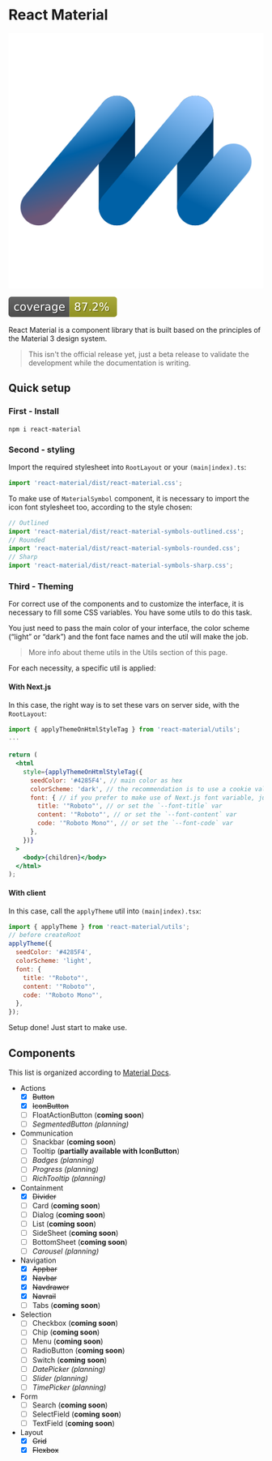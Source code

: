 # React Material

![Logo](./public/react-material.png)

![Coverage](./badges.svg)

React Material is a component library that is built based on the principles of the Material 3 design system.

> This isn't the official release yet, just a beta release to validate the development while the documentation is writing.

## Quick setup

### First - Install

```console
npm i react-material
```

### Second - styling

Import the required stylesheet into `RootLayout` or your `(main|index).ts`:

```js
import 'react-material/dist/react-material.css';
```

To make use of `MaterialSymbol` component, it is necessary to import the icon font stylesheet too, according to the style chosen:

```js
// Outlined
import 'react-material/dist/react-material-symbols-outlined.css';
// Rounded
import 'react-material/dist/react-material-symbols-rounded.css';
// Sharp
import 'react-material/dist/react-material-symbols-sharp.css';
```

### Third - Theming

For correct use of the components and to customize the interface, it is necessary to fill some CSS variables. You have some utils to do this task.

You just need to pass the main color of your interface, the color scheme (“light” or “dark”) and the font face names and the util will make the job.

> More info about theme utils in the Utils section of this page.

For each necessity, a specific util is applied:

#### With Next.js

In this case, the right way is to set these vars on server side, with the `RootLayout`:

```jsx
import { applyThemeOnHtmlStyleTag } from 'react-material/utils';
...

return (
  <html
    style={applyThemeOnHtmlStyleTag({
      seedColor: '#4285F4', // main color as hex
      colorScheme: 'dark', // the recommendation is to use a cookie value
      font: { // if you prefer to make use of Next.js font variable, just set `false` here
        title: '"Roboto"', // or set the `--font-title` var
        content: '"Roboto"', // or set the `--font-content` var
        code: '"Roboto Mono"', // or set the `--font-code` var
      },
    })}
  >
    <body>{children}</body>
  </html>
);
```

#### With client

In this case, call the `applyTheme` util into `(main|index).tsx`:

```jsx
import { applyTheme } from 'react-material/utils';
// before createRoot
applyTheme({
  seedColor: '#4285F4',
  colorScheme: 'light',
  font: {
    title: '"Roboto"',
    content: '"Roboto"',
    code: '"Roboto Mono"',
  },
});
```

Setup done! Just start to make use.

## Components

This list is organized according to [Material Docs](https://m3.material.io/components).

- Actions
  - [x] ~~Button~~
  - [x] ~~IconButton~~
  - [ ] FloatActionButton (__coming soon__)
  - [ ] _SegmentedButton (planning)_
- Communication
  - [ ] Snackbar (__coming soon__)
  - [ ] Tooltip (__partially available with IconButton__)
  - [ ] _Badges (planning)_
  - [ ] _Progress (planning)_
  - [ ] _RichTooltip (planning)_
- Containment
  - [x] ~~Divider~~
  - [ ] Card (__coming soon__)
  - [ ] Dialog (__coming soon__)
  - [ ] List (__coming soon__)
  - [ ] SideSheet (__coming soon__)
  - [ ] BottomSheet (__coming soon__)
  - [ ] _Carousel (planning)_
- Navigation
  - [x] ~~Appbar~~
  - [x] ~~Navbar~~
  - [x] ~~Navdrawer~~
  - [x] ~~Navrail~~
  - [ ] Tabs (__coming soon__)
- Selection
  - [ ] Checkbox (__coming soon__)
  - [ ] Chip (__coming soon__)
  - [ ] Menu (__coming soon__)
  - [ ] RadioButton (__coming soon__)
  - [ ] Switch (__coming soon__)
  - [ ] _DatePicker (planning)_
  - [ ] _Slider (planning)_
  - [ ] _TimePicker (planning)_
- Form
  - [ ] Search (__coming soon__)
  - [ ] SelectField (__coming soon__)
  - [ ] TextField (__coming soon__)
- Layout
  - [x] ~~Grid~~
  - [x] ~~Flexbox~~
